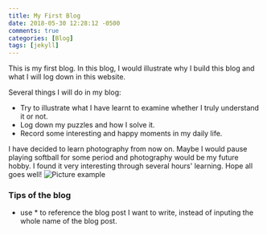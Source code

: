 ```yaml
---
title: My First Blog
date: 2018-05-30 12:28:12 -0500
comments: true
categories: [Blog]
tags: [jekyll]
---
```

This is my first blog. In this blog, I would illustrate why I build this blog and what I will log down in this website.

Several things I will do in my blog:
* Try to illustrate what I have learnt to examine whether I truly understand it or not.
* Log down my puzzles and how I solve it.
* Record some interesting and happy moments in my daily life.

I have decided to learn photography from now on. Maybe I would pause playing softball for some period and photography would be my future hobby. I found it very interesting through several hours' learning. Hope all goes well!
![Picture example]({{site.baseurl}}/assets/img/bulb.jpg)

### Tips of the blog
- use * to reference the blog post I want to write, instead of inputing the whole name of the blog post.
